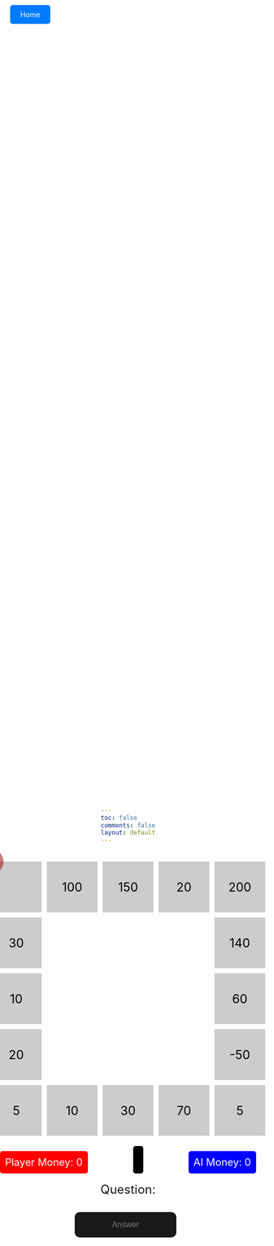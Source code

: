 ```yaml
---
toc: false
comments: false
layout: default
---
```


<html lang="en">
<head>
<meta charset="UTF-8">
<meta name="viewport" content="width=device-width, initial-scale=1.0">
<title>Gray Boxes</title>
<style>
    body {
    margin: 0;
    padding: 0;
    height: 100vh;
    background-image: url('https://wallpapers.com/images/hd/plain-black-background-02fh7564l8qq4m6d.jpg');
    background-size: cover; /* Cover the entire background */
    background-position: center; /* Center the background image */
    display: flex;
    flex-direction: column; /* Change to column layout */
    justify-content: center; /* Center content vertically */
    align-items: center; /* Center content horizontally */
    margin-top: 5px;
}
    .home-button {
        position: fixed;
        top: 20px;
        left: 20px;
        z-index: 9999;
    }
    .home-button a {
        text-decoration: none;
        color: white;
        background-color: #007bff;
        padding: 10px 20px;
        border-radius: 5px;
    }
    .home-button a:hover {
        background-color: #0056b3;
    }
    .container {
        display: grid;
        grid-template-columns: repeat(5, 100px);
        grid-template-rows: repeat(5, 100px);
        gap: 10px; /* Gap between boxes */
    }
    .box {
        background-color: #cccccc; /* Light gray */
        width: 100px;
        height: 100px;
        display: flex;
        justify-content: center;
        align-items: center;
        font-size: 24px; /* Make font size bigger */
        color: black; /* Set text color to black */
    }
    .emptybox {
        background-color: transparent; /* Light gray */
        width: 100px;
        height: 100px;
    }
    .player {
        background-color: rgba(156, 0, 0, 0.5); /* Red with 50% opacity */
        width: 50px;
        height: 50px;
        position: absolute;
        transform: translate(-50%, -50%); /* Center the dot */
        border-radius: 50%; /* Make it round */
    }
    .ai {
        background-color: rgba(0, 0, 156, 0.5); /* Blue with 50% opacity */
        width: 50px;
        height: 50px;
        position: fixed;
        border-radius: 50%; /* Makes the dot round */
        display: none; /* Initially hidden */
    }
    #question {
        font-size: 24px; /* Increase font size */
        text-align: center; /* Center align text */
        margin-bottom: 10px; /* Add some space between elements */
    }
    #answer {
        display: flex;
        align-items: center;
        justify-content: center; /* Center horizontally */
        margin-top: 20px;
    }
    #user-answer {
        font-size: 16px;
        padding: 20px;
        margin-right: 10px;
        background-color: rgba(0, 0, 0, 0.9); /* Lighter shade of black */
        color: white; /* White text */
        border-radius: 10px; /* Rounded corners */
        border: none; /* Remove border */
        outline: none; /* Remove outline */
        text-align: center; /* Center text horizontally */
        vertical-align: middle; /* Center text vertically */
        width: 200px; /* Adjust width as needed */
        height: 50px; /* Adjust height as needed */
    }
    /* Styling for the dice roll result */
    #dice-roll {
        font-size: 24px;
        text-align: center;
        margin-top: 20px; /* Add space between the grid and dice roll */
    }
    #player-money, #ai-money {
        font-size: 20px;
        margin-top: 10px;
    }
    #game-container {
        display: flex;
        flex-direction: column;
        align-items: center;
        margin-top: 20px; /* Adjust the top margin as needed */
    }
    #money-container {
        display: flex;
        justify-content: space-between;
        width: 100%; /* Ensure the container takes up full width */
        max-width: 600px; /* Adjust the maximum width as needed */
        margin-top: 20px; /* Adjust the top margin as needed */
    }
    #player-money, #ai-money {
        font-size: 20px;
    }
    .container {
        display: grid;
        grid-template-columns: repeat(5, 100px);
        grid-template-rows: repeat(5, 100px);
        gap: 10px; /* Gap between boxes */
    }
    /* Your existing styles for game board */
    .money-box {
        padding: 10px;
        margin-top: 10px;
        border-radius: 5px;
        color: white;
        font-size: 20px;
    }
    .player-money {
        background-color: red;
    }
    .ai-money {
        background-color: blue;
    }
    #turn-display {
    font-size: 24px; /* Increase font size */
    background-color: black; /* Black background */
    color: white; /* White text */
    padding: 10px; /* Add some padding */
    border-radius: 5px; /* Add rounded corners */
}
</style>
</head>
<body>
    <div class="home-button">
        <a href="http://127.0.0.1:4100/ByteJam/2024/02/08/Main.html">Home</a>
    </div>
<div id="game-container">
    <div class="container">
        <!-- 16 light gray boxes -->
        <!-- Box IDs start from 0 -->
        <div class="box" id="box0"></div>
        <div class="box" id="box1">100</div>
        <div class="box" id="box2">150</div>
        <div class="box" id="box3">20</div>
        <div class="box" id="box4">200</div>
        <div class="box" id="box15">30</div>
        <div class="emptybox"></div>
        <div class="emptybox"></div>
        <div class="emptybox"></div>
        <div class="box" id="box5">140</div>
        <div class="box" id="box14">10</div>
        <div class="emptybox"></div>
        <div class="emptybox"></div>
        <div class="emptybox"></div>
        <div class="box" id="box6">60</div>
        <div class="box" id="box13">20</div>
        <div class="emptybox"></div>
        <div class="emptybox"></div>
        <div class="emptybox"></div>
        <div class="box" id="box7">-50</div>
        <div class="box" id="box12">5</div>
        <div class="box" id="box11">10</div>
        <div class="box" id="box10">30</div>
        <div class="box" id="box9">70</div>
        <div class="box" id="box8">5</div>
        <div class="player" id="player"></div>
        <div class="ai" id="ai-dot"></div>
    </div>
</div>

<div id="money-container">
    <div id="player-money" class="money-box player-money">Player Money: 0</div>
    <div id="turn-display" class="turn-display"></div>
    <div id="ai-money" class="money-box ai-money">AI Money: 0</div>
</div>
<br>
<div id="question">Question: <span id="current-question"></span></div>
<div id="answer"><input type="text" id="user-answer" onkeypress="checkEnter(event)" placeholder="Answer"></div>

<script>
    let playerPosition = 0; // Start from 0
    let aiPosition = 0; // Start from 0
    let playerMoney = 0;
    let aiMoney = 0;

    const boxValues = {
        0: 0,
        1: 100,
        2: 150,
        3: 20,
        4: 200,
        5: 140,
        6: 60,
        7: -50,
        8: 5,
        9: 70,
        10: 30,
        11: 10,
        12: 5,
        13: 20,
        14: 10,
        15: 30
    };

    function generateQuestion() {
        const num1 = Math.floor(Math.random() * 10) + 1;
        const num2 = Math.floor(Math.random() * 10) + 1;
        const operator = Math.random() < 0.5 ? '+' : '-';
        return `${num1} ${operator} ${num2}`;
    }

function move(token, steps) {
    console.log(`Moving ${token} dot ${steps} steps.`);
    const totalBoxes = Object.keys(boxValues).length;
    for (let i = 0; i < steps; i++) {
        if (token === 'player') {
            playerPosition = (playerPosition + 1) % totalBoxes;
        } else {
            aiPosition = (aiPosition + 1) % totalBoxes;
        }
    }
    const boxValue = boxValues[token === 'player' ? playerPosition : aiPosition];
    if (token === 'player') {
        console.log(`Adding ${boxValue} to player sum.`);
        playerMoney += boxValue;
        document.getElementById('player-money').textContent = `Player Money: ${playerMoney}`;
    } else {
        console.log(`Adding ${boxValue} to AI sum.`);
        aiMoney += boxValue;
        document.getElementById('ai-money').textContent = `AI Money: ${aiMoney}`;
    }
    
    // Check if either player or AI reaches 500
    if (playerMoney >= 500) {
        alert("You wins! You reached 500 first.");
        resetGame();
    } else if (aiMoney >= 500) {
        alert("AI wins! AI reached 500 first.");
        resetGame();
    }
}

function resetGame() {
    // Reset player and AI positions
    playerPosition = 0;
    aiPosition = 0;
    
    // Reset player and AI money
    playerMoney = 0;
    aiMoney = 0;
    
    // Update displayed money
    document.getElementById('player-money').textContent = `Player Money: ${playerMoney}`;
    document.getElementById('ai-money').textContent = `AI Money: ${aiMoney}`;
    
    // Generate new initial question
    document.getElementById('current-question').textContent = generateQuestion();
    
    // Move player and AI dots to initial positions
    movePlayerToPosition(playerPosition);
    moveAIToPosition(aiPosition);
}
    function movePlayerToPosition(position) {
        const playerBox = document.getElementById(`box${position}`);
        const playerDot = document.getElementById('player');
        const boxRect = playerBox.getBoundingClientRect();
        const boxSize = 100; 
        const boxCenterX = boxRect.left + (boxSize / 2);
        const boxCenterY = boxRect.top + (boxSize / 2);
        console.log(`Player dot is currently positioned in box ${position} at (${boxCenterX}, ${boxCenterY}).`);
        playerDot.style.top = `${boxCenterY}px`;
        playerDot.style.left = `${boxCenterX}px`;
        console.log(`Player dot moved to box ${position}.`);
    }

    function moveAIToPosition(position) {
        const aiBox = document.getElementById(`box${position}`);
        const aiDot = document.getElementById('ai-dot');
        const boxRect = aiBox.getBoundingClientRect();
        const dotSize = 50;
        const boxSize = 100;
        const boxCenterX = boxRect.left + (boxSize / 2);
        const boxCenterY = boxRect.top + (boxSize / 2);
        console.log(`AI dot moved to box ${position}.`);
        aiDot.style.top = `${boxCenterY - (dotSize / 2)}px`;
        aiDot.style.left = `${boxCenterX - (dotSize / 2)}px`;
        aiDot.style.display = 'block';
    }

function submitAnswer() {
    const answer = document.getElementById('user-answer').value;
    const correctAnswer = eval(document.getElementById('current-question').textContent);
    const turnDisplay = document.getElementById('turn-display');

    // Indicate AI's turn by default
    turnDisplay.textContent = "AI's Turn";

    if (parseInt(answer) === correctAnswer) {
        const playerSteps = Math.floor(Math.random() * 6) + 1;
        console.log(`Player answered correctly. Moving player.`);
        move('player', playerSteps);
        movePlayerToPosition(playerPosition);
        // Hide the alert after 2 seconds
        setTimeout(() => {
            // Delay AI's turn
            const aiSteps = Math.floor(Math.random() * 6) + 1;
            console.log(`AI's turn. Moving AI.`);
            move('ai', aiSteps);
            moveAIToPosition(aiPosition);

            // Set the question for the player after AI's move
            document.getElementById('current-question').textContent = generateQuestion();

            // Indicate player's turn
            turnDisplay.textContent = "Your Turn";
        }, 4000); // 2 second delay
    } else {
        const playerSteps = Math.floor(Math.random() * 6) + 1;
        console.log(`Player answered incorrectly. Moving AI.`);
        move('ai', playerSteps);
        document.getElementById('current-question').textContent = generateQuestion();
        moveAIToPosition(aiPosition);

        // Indicate AI's turn
        alert("Mhmm incorrect, AI is making its move now...");

        // Delay AI's turn
        setTimeout(() => {
            // Set the question for the player after AI's move
            document.getElementById('current-question').textContent = generateQuestion();
            // Indicate player's turn
            turnDisplay.textContent = "Your Turn";
        }, 3000); // 3 second delay
    }

    // Clear user's answer after submitting
    document.getElementById('user-answer').value = '';

    // Focus on user answer input for convenience
    document.getElementById('user-answer').focus();
}
    console.log(`Generating initial question.`);
    document.getElementById('current-question').textContent = generateQuestion();
    movePlayerToPosition(playerPosition);
    moveAIToPosition(aiPosition);

    function checkEnter(event) {
        if (event.key === "Enter") {
            submitAnswer();
        }
    }


</script>
</body>
</html>